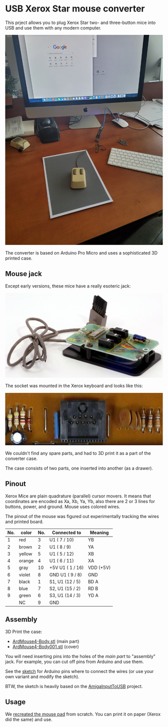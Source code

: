 # USB Xerox Star mouse converter

This prject allows you to plug Xerox Star two- and three-button mice into USB and use them with any modern computer.

![image](mice.jpg)

The converter is based on Arduino Pro Micro and uses a sophisticated 3D printed case.

## Mouse jack

Except early versions, these mice have a really esoteric jack:

![image](jack.jpg)

The socket was mounted in the Xerox keyboard and looks like this:

![image](socket.jpg)

We couldn't find any spare parts, and had to 3D print it as a part of the converter case.
 
The case consists of two parts, one inserted into another (as a drawer).

## Pinout

Xerox Mice are plain quadrature (parallel) cursor movers. It means that coordinates are encoded as Xa, Xb, Ya, Yb, also there are 2 or 3 lines for buttons, power, and ground.
Mouse uses colored wires. 

The pinout of the mouse was figured out experimentally tracking the wires and printed board.

|No.| color | No. | Connected to     | Meaning |
|---|-------|-----|------------------|---------|
| 1 | red   |  3  |     U1 ( 7 / 10) | YB      |
| 2 | brown |  2  |     U1 ( 8 /  9) | YA      |
| 3 | yellow|  5  |     U1 ( 5 / 12) | XB      |
| 4 | orange|  4  |     U1 ( 6 / 11) | XA      |
| 5 | gray  | 10  | +5V U1 ( 1 / 16) |VDD (+5V)|
| 6 | violet|  8  | GND U1 ( 9 /  8) | GND     |
| 7 | black |  1  | S1, U1 (12 /  5) | BD A    |
| 8 | blue  |  7  | S2, U1 (15 /  2) | RD B    |
| 9 | green |  6  | S3, U1 (14 /  3) | YD A    |
|   | NC    |  9  | GND              |         |

## Assembly

3D Print the case:

* [ArdMouse4-Body.stl](ArdMouse4-Body.stl) (main part)
* [ArdMouse4-Body001.stl](ArdMouse4-Body001.stl) (cover)

You will need inserting pins into the holes of the *main part* to "assembly" jack.
For example, you can cut off pins from Arduino and use them.

See the [sketch](XeroxDuino.ino) for Arduino pins where to connect the wires (or use your own variant and modify the sketch).

BTW, the sketch is heavily based on the [AmigaInputToUSB](https://github.com/BleuLlama/AmigaInputToUSB) project. 

## Usage

We [recreated the mouse pad](Xerox_mousepad_A4.png) from scratch. You can print it on paper (Xerox did the same) and use.

